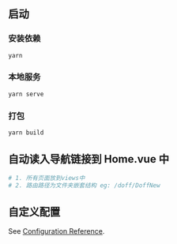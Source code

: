 ## 启动

### 安装依赖

```bash
yarn
```

### 本地服务

```bash
yarn serve
```

### 打包

```bash
yarn build
```

## 自动读入导航链接到 Home.vue 中

```bash
# 1. 所有页面放到views中
# 2. 路由路径为文件夹嵌套结构 eg: /doff/DoffNew
```

## 自定义配置

See [Configuration Reference](https://cli.vuejs.org/config/).
